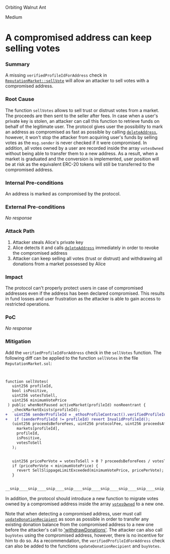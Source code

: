 Orbiting Walnut Ant

Medium

# A compromised address can keep selling votes

### Summary

A missing `verifiedProfileIdForAddress` check in [`ReputationMarket::sellVote`](https://github.com/sherlock-audit/2024-12-ethos-update/blob/main/ethos/packages/contracts/contracts/ReputationMarket.sol#L539) will allow an attacker to sell votes with a compromised address.

### Root Cause

The function `sellVotes` allows to sell trust or distrust votes from a market. The proceeds are then sent to the seller after fees. In case when a user's private key is stolen, an attacker can call this function to retrieve funds on behalf of the legitimate user. The protocol gives user the possibility to mark an address as compromised as fast as possible by calling [`deleteAddress`](https://github.com/sherlock-audit/2024-12-ethos-update/blob/main/ethos/packages/contracts/contracts/EthosProfile.sol#L407), however, it won't stop the attacker from acquiring user's funds by selling votes as the `msg.sender` is never checked if it were compromised. In addition, all votes owned by a user are recorded inside the array `votesOwned` without being able to transfer them to a new address. As a result, when a market is graduated and the conversion is implemented, user position will be at risk as the equivalent ERC-20 tokens will still be transferred to the compromised address.

### Internal Pre-conditions

An address is marked as compromised by the protocol.

### External Pre-conditions

_No response_

### Attack Path

1. Attacker steals Alice's private key
2. Alice detects it and calls [`deleteAddress`](https://github.com/sherlock-audit/2024-12-ethos-update/blob/main/ethos/packages/contracts/contracts/EthosProfile.sol#L407) immediately in order to revoke the compromised address
3. Attacker can keep selling all votes (trust or distrust) and withdrawing all donations from a market possessed by Alice

### Impact

The protocol can't properly protect users in case of compromised addresses even if the address has been declared compromised. This results in fund losses and user frustration as the attacker is able to gain access to restricted operations.

### PoC

_No response_

### Mitigation

Add the `verifiedProfileIdForAddress` check in the `sellVotes` function. The following diff can be applied to the function `sellVotes` in the file `ReputationMarket.sol`:


```diff


function sellVotes(
   uint256 profileId,
   bool isPositive,
   uint256 votesToSell,
   uint256 minimumVotePrice
 ) public whenNotPaused activeMarket(profileId) nonReentrant {
   _checkMarketExists(profileId);
+   uint256 senderProfileId = _ethosProfileContract().verifiedProfileIdForAddress(msg.sender);
+   if (senderProfileId != profileId) revert InvalidProfileId();
   (uint256 proceedsBeforeFees, uint256 protocolFee, uint256 proceedsAfterFees) = _calculateSell(
     markets[profileId],
     profileId,
     isPositive,
     votesToSell
   );


   uint256 pricePerVote = votesToSell > 0 ? proceedsBeforeFees / votesToSell : 0;
   if (pricePerVote < minimumVotePrice) {
     revert SellSlippageLimitExceeded(minimumVotePrice, pricePerVote);
   }


__snip____snip____snip____snip____snip____snip____snip____snip____snip____snip____snip__


```
In addition, the protocol should introduce a new function to migrate votes owned by a compromised address inside the array [`votesOwned`](https://github.com/sherlock-audit/2024-12-ethos-update/blob/main/ethos/packages/contracts/contracts/ReputationMarket.sol#L559) to a new one.

Note that when detecting a compromised address, user must call [`updateDonationRecipient`](https://github.com/sherlock-audit/2024-12-ethos-update/blob/main/ethos/packages/contracts/contracts/ReputationMarket.sol#L621) as soon as possible in order to transfer any existing donation balance from the compromised address to a new one before the attacker's call to ['withdrawDonations'](https://github.com/sherlock-audit/2024-12-ethos-update/blob/main/ethos/packages/contracts/contracts/ReputationMarket.sol#L651C12-L651C29). The attacker can also call `buyVotes` using the compromised address, however, there is no incentive for him to do so. As a recommendation, the `verifiedProfileIdForAddress` check can also be added to the functions `updateDonationRecipient` and `buyVotes`.


